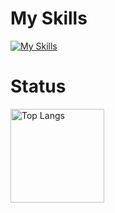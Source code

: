 # My Skills
[![My Skills](https://skillicons.dev/icons?i=r,mysql,python,go,github,aws,docker,vscode&perline=15)](https://skillicons.dev)

# Status
<p align="left"> 
  <img alt="Top Langs" height="150px" src="https://github-readme-stats.vercel.app/api/top-langs/?username=idsts2670&layout=compact&show_icons=true&theme=default" />
</p>

